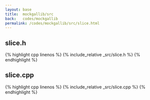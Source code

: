 ```yaml
---
layout: base
title:  mockgallib/src
back:   codes/mockgallib
permalink: /codes/mockgallib/src/slice.html
---
```


## slice.h
{% highlight cpp linenos %}
{% include_relative _src/slice.h %}
{% endhighlight %}

## slice.cpp
{% highlight cpp linenos %}
{% include_relative _src/slice.cpp %}
{% endhighlight %}

